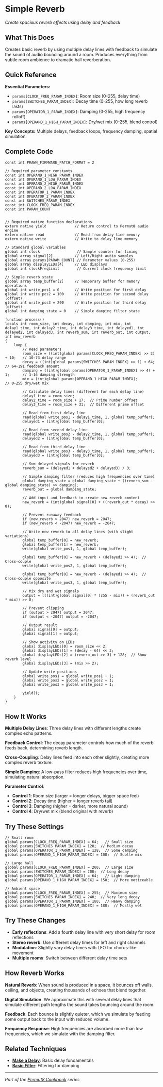 # Simple Reverb

*Create spacious reverb effects using delay and feedback*

## What This Does

Creates basic reverb by using multiple delay lines with feedback to simulate the sound of audio bouncing around a room. Produces everything from subtle room ambience to dramatic hall reverberation.

## Quick Reference

**Essential Parameters:**
- `params[CLOCK_FREQ_PARAM_INDEX]`: Room size (0-255, delay time)
- `params[SWITCHES_PARAM_INDEX]`: Decay time (0-255, how long reverb lasts)
- `params[OPERATOR_1_PARAM_INDEX]`: Damping (0-255, high frequency rolloff)
- `params[OPERAND_1_HIGH_PARAM_INDEX]`: Dry/wet mix (0-255, blend control)

**Key Concepts:** Multiple delays, feedback loops, frequency damping, spatial simulation

## Complete Code

```impala
const int PRAWN_FIRMWARE_PATCH_FORMAT = 2

// Required parameter constants
const int OPERAND_1_HIGH_PARAM_INDEX
const int OPERAND_1_LOW_PARAM_INDEX
const int OPERAND_2_HIGH_PARAM_INDEX
const int OPERAND_2_LOW_PARAM_INDEX
const int OPERATOR_1_PARAM_INDEX
const int OPERATOR_2_PARAM_INDEX
const int SWITCHES_PARAM_INDEX
const int CLOCK_FREQ_PARAM_INDEX
const int PARAM_COUNT


// Required native function declarations
extern native yield             // Return control to Permut8 audio engine
extern native read              // Read from delay line memory
extern native write             // Write to delay line memory

// Standard global variables
global int clock                 // Sample counter for timing
global array signal[2]          // Left/Right audio samples
global array params[PARAM_COUNT] // Parameter values (0-255)
global array displayLEDs[4]     // LED displays
global int clockFreqLimit        // Current clock frequency limit

// Simple reverb state
global array temp_buffer[2]     // Temporary buffer for memory operations
global int write_pos1 = 0       // Write position for first delay
global int write_pos2 = 100     // Write position for second delay (offset)
global int write_pos3 = 200     // Write position for third delay (offset)
global int damping_state = 0    // Simple damping filter state

function process()
locals int room_size, int decay, int damping, int mix, int delay1_time, int delay2_time, int delay3_time, int delayed1, int delayed2, int delayed3, int reverb_sum, int reverb_out, int output, int new_reverb
{
    loop {
        // Read parameters
        room_size = ((int)global params[CLOCK_FREQ_PARAM_INDEX] >> 2) + 10;   // 10-73 delay range
        decay = ((int)global params[SWITCHES_PARAM_INDEX] >> 1) + 64;       // 64-191 feedback amount
        damping = ((int)global params[OPERATOR_1_PARAM_INDEX] >> 4) + 1;      // 1-16 damping strength
        mix = (int)global params[OPERAND_1_HIGH_PARAM_INDEX];                     // 0-255 dry/wet mix
        
        // Calculate delay times (different for each delay line)
        delay1_time = room_size;
        delay2_time = room_size + 17;  // Prime number offset
        delay3_time = room_size + 31;  // Different prime offset
        
        // Read from first delay line
        read(global write_pos1 - delay1_time, 1, global temp_buffer);
        delayed1 = (int)global temp_buffer[0];
        
        // Read from second delay line  
        read(global write_pos2 - delay2_time, 1, global temp_buffer);
        delayed2 = (int)global temp_buffer[0];
        
        // Read from third delay line
        read(global write_pos3 - delay3_time, 1, global temp_buffer);
        delayed3 = (int)global temp_buffer[0];
        
        // Sum delayed signals for reverb
        reverb_sum = (delayed1 + delayed2 + delayed3) / 3;
        
        // Simple damping filter (reduces high frequencies over time)
        global damping_state = global damping_state + ((reverb_sum - global damping_state) >> damping);
        reverb_out = global damping_state;
        
        // Add input and feedback to create new reverb content
        new_reverb = (int)global signal[0] + ((reverb_out * decay) >> 8);
        
        // Prevent runaway feedback
        if (new_reverb > 2047) new_reverb = 2047;
        if (new_reverb < -2047) new_reverb = -2047;
        
        // Write new reverb to all delay lines (with slight variations)
        global temp_buffer[0] = new_reverb;
        global temp_buffer[1] = new_reverb;
        write(global write_pos1, 1, global temp_buffer);
        
        global temp_buffer[0] = new_reverb + (delayed2 >> 4);  // Cross-couple
        write(global write_pos2, 1, global temp_buffer);
        
        global temp_buffer[0] = new_reverb - (delayed1 >> 4);  // Cross-couple opposite
        write(global write_pos3, 1, global temp_buffer);
        
        // Mix dry and wet signals
        output = (((int)global signal[0] * (255 - mix)) + (reverb_out * mix)) >> 8;
        
        // Prevent clipping
        if (output > 2047) output = 2047;
        if (output < -2047) output = -2047;
        
        // Output result
        global signal[0] = output;
        global signal[1] = output;
        
        // Show activity on LEDs
        global displayLEDs[0] = room_size << 2;
        global displayLEDs[1] = (decay - 64) << 2;
        global displayLEDs[2] = (reverb_out >> 3) + 128;  // Show reverb level
        global displayLEDs[3] = (mix >> 2);
        
        // Update write positions
        global write_pos1 = global write_pos1 + 1;
        global write_pos2 = global write_pos2 + 1;
        global write_pos3 = global write_pos3 + 1;
        
        yield();
    }
}

```

## How It Works

**Multiple Delay Lines**: Three delay lines with different lengths create complex echo patterns.

**Feedback Control**: The decay parameter controls how much of the reverb feeds back, determining reverb length.

**Cross-Coupling**: Delay lines feed into each other slightly, creating more complex reverb texture.

**Simple Damping**: A low-pass filter reduces high frequencies over time, simulating natural absorption.

**Parameter Control**:
- **Control 1**: Room size (larger = longer delays, bigger space feel)
- **Control 2**: Decay time (higher = longer reverb tail)
- **Control 3**: Damping (higher = darker, more natural sound)
- **Control 4**: Dry/wet mix (blend original with reverb)

## Try These Settings

```impala
// Small room
global params[CLOCK_FREQ_PARAM_INDEX] = 64;   // Small size
global params[SWITCHES_PARAM_INDEX] = 128;  // Medium decay
global params[OPERATOR_1_PARAM_INDEX] = 128;  // Some damping
global params[OPERAND_1_HIGH_PARAM_INDEX] = 100;  // Subtle mix

// Large hall
global params[CLOCK_FREQ_PARAM_INDEX] = 200;  // Large size
global params[SWITCHES_PARAM_INDEX] = 200;  // Long decay
global params[OPERATOR_1_PARAM_INDEX] = 64;   // Light damping
global params[OPERAND_1_HIGH_PARAM_INDEX] = 150;  // More noticeable

// Ambient space
global params[CLOCK_FREQ_PARAM_INDEX] = 255;  // Maximum size
global params[SWITCHES_PARAM_INDEX] = 240;  // Very long decay
global params[OPERATOR_1_PARAM_INDEX] = 180;  // Heavy damping
global params[OPERAND_1_HIGH_PARAM_INDEX] = 180;  // Mostly wet
```

## Try These Changes

- **Early reflections**: Add a fourth delay line with very short delay for room reflections
- **Stereo reverb**: Use different delay times for left and right channels
- **Modulation**: Slightly vary delay times with LFO for chorus-like movement
- **Multiple rooms**: Switch between different delay time sets

## How Reverb Works

**Natural Reverb**: When sound is produced in a space, it bounces off walls, ceiling, and objects, creating thousands of echoes that blend together.

**Digital Simulation**: We approximate this with several delay lines that simulate different path lengths the sound takes bouncing around the room.

**Feedback**: Each bounce is slightly quieter, which we simulate by feeding some output back to the input with reduced volume.

**Frequency Response**: High frequencies are absorbed more than low frequencies, which we simulate with the damping filter.

## Related Techniques

- **[Make a Delay](make-a-delay.md)**: Basic delay fundamentals
- **[Basic Filter](../fundamentals/basic-filter.md)**: Filtering for damping

---
*Part of the [Permut8 Cookbook](../index.md) series*